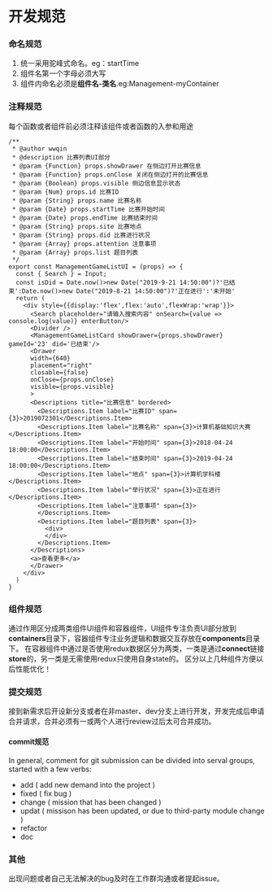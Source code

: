 # 开发规范
### 命名规范
1. 统一采用驼峰式命名。eg：startTime
2. 组件名第一个字母必须大写
3. 组件内命名必须是**组件名-类名**.eg:Management-myContainer
### 注释规范
每个函数或者组件前必须注释该组件或者函数的入参和用途
```
/**
 * @author wwqin
 * @description 比赛列表UI部分
 * @param {Function} props.showDrawer 在侧边打开比赛信息
 * @param {Function} props.onClose 关闭在侧边打开的比赛信息
 * @param {Boolean} props.visible 侧边信息显示状态
 * @param {Num} props.id 比赛ID
 * @param {String} props.name 比赛名称
 * @param {Date} props.startTime 比赛开始时间
 * @param {Date} props.endTime 比赛结束时间
 * @param {String} props.site 比赛地点
 * @param {String} props.did 比赛进行状况
 * @param {Array} props.attention 注意事项
 * @param {Array} props.list 题目列表
 */
export const ManagementGameListUI = (props) => {
  const { Search } = Input;
  const isDid = Date.now()>new Date("2019-9-21 14:50:00")?'已结束':Date.now()>new Date("2019-8-21 14:50:00")?'正在进行':'未开始'
  return (
    <div style={{display:'flex',flex:'auto',flexWrap:'wrap'}}>
      <Search placeholder="请输入搜索内容" onSearch={value => console.log(value)} enterButton/>
      <Divider />
      <ManagementGameListCard showDrawer={props.showDrawer} gameId='23' did='已结束'/>
      <Drawer
      width={640}
      placement="right"
      closable={false}
      onClose={props.onClose}
      visible={props.visible}
      >
      <Descriptions title="比赛信息" bordered>
        <Descriptions.Item label="比赛ID" span={3}>2019072301</Descriptions.Item>
        <Descriptions.Item label="比赛名称" span={3}>计算机基础知识大赛</Descriptions.Item>
        <Descriptions.Item label="开始时间" span={3}>2018-04-24 18:00:00</Descriptions.Item>
        <Descriptions.Item label="结束时间" span={3}>2019-04-24 18:00:00</Descriptions.Item>
        <Descriptions.Item label="地点" span={3}>计算机学科楼</Descriptions.Item>
        <Descriptions.Item label="举行状况" span={3}>正在进行</Descriptions.Item>
        <Descriptions.Item label="注意事项" span={3}>
        </Descriptions.Item>
        <Descriptions.Item label="题目列表" span={3}>
          <div>
          </div>
        </Descriptions.Item>
      </Descriptions>
      <a>查看更多</a>
      </Drawer>
    </div>
  )
}
```
### 组件规范
通过作用区分成两类组件UI组件和容器组件，UI组件专注负责UI部分放到**containers**目录下，容器组件专注业务逻辑和数据交互存放在**components**目录下。
在容器组件中通过是否使用redux数据区分为两类，一类是通过**connect**链接**store**的，另一类是无需使用redux只使用自身state的。
区分以上几种组件方便以后性能优化！
### 提交规范
接到新需求后开设新分支或者在非master、dev分支上进行开发，开发完成后申请合并请求，合并必须有一或两个人进行review过后太可合并成功。
#### commit规范
In general, comment for git submission can be divided into serval groups, started with a few verbs:
- add ( add new demand into the project )
- fixed ( fix bug )
- change ( mission that has been changed )
- updat ( missison has been updated, or due to third-party module change )
- refactor
- doc
### 其他
出现问题或者自己无法解决的bug及时在工作群沟通或者提起issue。